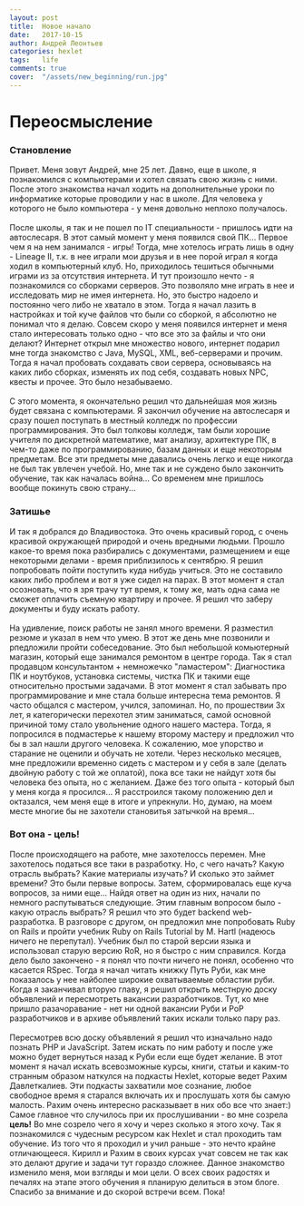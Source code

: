 ```yaml
---
layout: post
title:  Новое начало
date:   2017-10-15
author: Андрей Леонтьев
categories: hexlet
tags:	life
comments: true
cover:  "/assets/new_beginning/run.jpg"
---
```


# Переосмысление

### Становление
Привет. Меня зовут Андрей, мне 25 лет. Давно, еще в школе, я познакомился с компьютерами и хотел связать свою жизнь с ними. После этого знакомства начал ходить на дополнительные уроки по информатике которые проводили у нас в школе. Для человека у которого не было компьютера - у меня довольно неплохо получалось. 
<br /><br />После школы, я так и не пошел по IT специальности - пришлось идти на автослесаря. В этот самый момент у меня появился свой ПК... Первое чем я на нем занимался - игры! Тогда, мне хотелось играть лишь в одну - Lineage II, т.к. в нее играли мои друзья и в нее порой играл я когда ходил в компьютерный клуб. Но, приходилось тешиться обычными играми из за отсутствия интернета. И тут произошло нечто - я познакомился со сборками серверов. Это позволяло мне играть в нее и исследовать мир не имея интернета. Но, это быстро надоело и постоянно чего либо не хватало в этом. Тогда я начал лазить в настройках и той куче файлов что были со сборкой, я абсолютно не понимал что я делаю. Совсем скоро у меня появился интернет и меня стало интересовать только одно - что все это за файлы и что они делают? Интернет открыл мне множество нового, интернет подарил мне тогда знакомство с Java, MySQL, XML, веб-серверами и прочим. Тогда я начал пробовать сохдавать свои сервера, основываясь на каких либо сборках, изменять их под себя, создавать новых NPC, квесты и прочее. Это было незабываемо.
<br /><br />С этого момента, я окончательно решил что дальнейшая моя жизнь будет связана с компьютерами. Я закончил обучение на автослесаря и сразу пошел поступать в местный колледж по профессии программирования. Это был толковы колледж, там были хорошие учителя по дискретной математике, мат анализу, архитектуре ПК, в чем-то даже по программированию, базам данных и еще некоторым предметам. Все эти предметы мне давались очень легко и еще никогда не был так увлечен учебой. Но, мне так и не суждено было закончить обучение, так как началась война... Со временем мне пришлось вообще покинуть свою страну...

### Затишье
И так я добрался до Владивостока. Это очень красивый город, с очень красивой окружающей природой и очень вредными людьми. Прошло какое-то время пока разбирались с документами, размещением и еще некоторыми делами - время приблизилось к сентябрю. Я решил попробовать пойти поступить куда нибудь учиться. Это не составило каких либо проблем и вот я уже сидел на парах. В этот момент я стал осозновать, что я зря трачу тут время, к тому же, мать одна сама не сможет оплачить съемную квартиру и прочее. Я решил что заберу документы и буду искать работу.
<br /><br /> На удивление, поиск работы не занял много времени. Я разместил резюме и указал в нем что умею. В этот же день мне позвонили и рпедложили пройти собеседование. Это был небольшой комьютерный магазин, который еще занимался ремонтом в центре города. Так я стал продавцом консультантом + немножечко "ламастером": Диагностика ПК и ноутбуков, установка системы, чистка ПК и такими еще относительно простыми задачами. В этот момент я стал забывать про программирование и мне стала больше интересна тема ремонтов. Я часто общался с мастером, учился, запоминал. Но, по прошествии 3х лет, я категорически перехотел этим заниматься, самой основной причиной тому стало увольнение одного нашего мастера. Тогда, я попросился в подмастерье к нашему второму мастеру и предложил что бы в зал нашли другого человека. К сожалению, мое упорство и старание не оценили и обучать не хотели. Через несколько месяцев, мне предложили временно сидеть с мастером и у себя в зале (делать двойную работу с той же оплатой), пока все таки не найдут хотя бы человека без опыта, но с желанием. Даже без того опыта - который был у меня когда я просился... Я расстроился такому положению дел и октазался, чем меня еще в итоге и упрекнули. Но, думаю, на моем месте многие бы не захотели становитья затычкой на время...

### Вот она - цель!
После происходящего на работе, мне захотелоссь перемен. Мне захотелось податься все таки в разработку. Но, с чего начать? Какую отрасль выбрать? Какие материалы изучать? И сколько это займет времени? Это были первые вопросы. Затем, сформировалась еще куча вопросов, за ними еще... Найдя ответ на один из них, начали по немного распутываться следующие. Этим главным вопросом было - какую отрасль выбрать? Я решил что это будет backend web-разработка. В разговоре с другом, он предложил мне попробовать Ruby on Rails и пройти учебник Ruby on Rails Tutorial by M. Hartl (надеюсь ничего не перепутал). Учебник был по старой версии языка и использовал старую версию RoR, но я быстро с ним справился. Когда дело было закончено - я понял что почти ничего не понял, особенно что касается RSpec. Тогда я начал читать книжку Путь Руби, как мне показалось у нее найболее широкие охватываемые областии руби. Когда я заканчивал вторую главу, я решил открыть местнрую доску объявлений и пересмотреть вакансии разработчиков. Тут, ко мне пришло разачоравание - нет ни одной вакансии Руби и РоР разработчиков и в архиве объявлений таких искали только пару раз.
<br /><br />Пересмотрев всю доску объявлений я решил что изначально надо познать PHP и JavaScript. Затем искать по ним работу и после уже можно будет вернуться назад к Руби если еще будет желание. В этот момент я начал искать всевозможные курсы, книги, статьи и каким-то странным образом наткулся на подкасты Hexlet, которые ведет Рахим Давлеткалиев. Эти подкасты захватили мое сознание, любое свободное время я старался включать их и прослушать хотя бы самую малость. Рахим очень интересно расказывает в них обо все что знает:) Самое главное что случилось при их прослушивании - во мне созрела  **цель!** Во мне созрело чего я хочу и через сколько я этого хочу. Так я познакомился с чудесным ресурсом как Hexlet и стал проходить там обучение. Из того что я проходил и учил раньше - это нечто крайне отличающееся. Кирилл и Рахим в своих курсах учат совсем не так как это делают другие и задачи тут гораздо сложнее. Данное знакомство изменило меня, мои взгляды и мои цели. О всех своих радостях и печалях на этапе этого обучения я планирую делиться в этом блоге. 
<br />Спасибо за внимание и до скорой встречи всем. Пока!